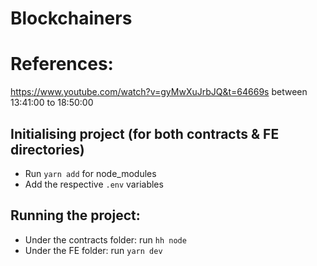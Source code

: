 # Blockchainers

# References:
https://www.youtube.com/watch?v=gyMwXuJrbJQ&t=64669s between 13:41:00 to 18:50:00

## Initialising project (for both contracts & FE directories)
- Run `yarn add` for node_modules
- Add the respective `.env` variables

## Running the project:
- Under the contracts folder: run `hh node`
- Under the FE folder: run `yarn dev`
